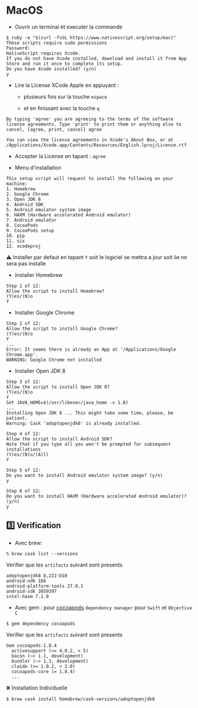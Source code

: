 # MacOS

* Ouvrir un terminal et executer la commande

```
$ ruby -e "$(curl -fsSL https://www.nativescript.org/setup/mac)"
These scripts require sudo permissions
Password:
NativeScript requires Xcode.
If you do not have Xcode installed, download and install it from App Store and run it once to complete its setup.
Do you have Xcode installed? (y/n)
y
```
* Lire la License XCode Apple en appuyant :

    - plusieurs fois sur la touche `espace` 
    
    - et en finissant avec la touche `q`

```
By typing 'agree' you are agreeing to the terms of the software license agreements. Type 'print' to print them or anything else to cancel, [agree, print, cancel] agree

You can view the license agreements in Xcode's About Box, or at /Applications/Xcode.app/Contents/Resources/English.lproj/License.rtf
```

* Accepter la License en tapant :  `agree`



* Menu d'installation

```
This setup script will request to install the following on your machine:
1. Homebrew
2. Google Chrome
3. Open JDK 8
4. Android SDK
5. Android emulator system image
6. HAXM (Hardware accelerated Android emulator)
7. Android emulator
8. CocoaPods
9. CocoaPods setup
10. pip
11. six
12. xcodeproj

```

:warning: Installer par defaut en tapant `Y` soit le logiciel se mettra a jour soit ile ne sera pas installe

* Installer Homebrew

```
Step 1 of 12:
Allow the script to install Homebrew?
(Y)es/(N)o
Y
```

* Installer Google Chrome

```
Step 2 of 12:
Allow the script to install Google Chrome?
(Y)es/(N)o
Y
...
Error: It seems there is already an App at '/Applications/Google Chrome.app'.
WARNING: Google Chrome not installed
```

* Installer Open JDK 8

```
Step 3 of 12:
Allow the script to install Open JDK 8?
(Y)es/(N)o
Y
Set JAVA_HOME=$(/usr/libexec/java_home -v 1.8)
...
Installing Open JDK 8 ... This might take some time, please, be patient.
Warning: Cask 'adoptopenjdk8' is already installed.
```

```
Step 4 of 12:
Allow the script to install Android SDK?
Note that if you type all you won't be prompted for subsequent installations
(Y)es/(N)o/(A)ll
Y
```

```
Step 5 of 12:
Do you want to install Android emulator system image? (y/n)
y
```

```
Step 6 of 12:
Do you want to install HAXM (Hardware accelerated Android emulator)? (y/n)
y
```

## :three: Verification

* Avec brew:

```
% brew cask list --versions
```

Verifier que les `artifacts` suivant sont presents

```
adoptopenjdk8 8,222:b10
android-ndk 16b
android-platform-tools 27.0.1
android-sdk 3859397
intel-haxm 7.1.0
```

* Avec gem : pour [cocoapods](https://cocoapods.org/) `dependency manager` pour `Swift` et `Objective C`

```
$ gem dependency cocoapods 
```


Verifier que les `artifacts` suivant sont presents

```
Gem cocoapods-1.8.4
  activesupport (>= 4.0.2, < 5)
  bacon (~> 1.1, development)
  bundler (~> 1.3, development)
  claide (>= 1.0.2, < 2.0)
  cocoapods-core (= 1.8.4)
  ...
```


:x: Installation Individuelle

```
$ brew cask install homebrew/cask-versions/adoptopenjdk8
```
